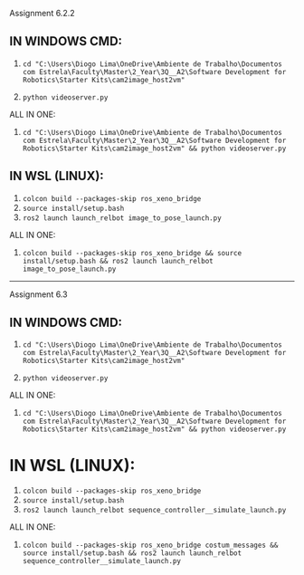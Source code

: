 Assignment 6.2.2 

## IN WINDOWS CMD:

1. `cd "C:\Users\Diogo Lima\OneDrive\Ambiente de Trabalho\Documentos com Estrela\Faculty\Master\2_Year\3Q__A2\Software Development for Robotics\Starter Kits\cam2image_host2vm"     `

2. `python videoserver.py`

ALL IN ONE:
1. `cd "C:\Users\Diogo Lima\OneDrive\Ambiente de Trabalho\Documentos com Estrela\Faculty\Master\2_Year\3Q__A2\Software Development for Robotics\Starter Kits\cam2image_host2vm" && python videoserver.py    `

## IN WSL (LINUX):
1. `colcon build --packages-skip ros_xeno_bridge   `
2. `source install/setup.bash  `
3. `ros2 launch launch_relbot image_to_pose_launch.py   `

ALL IN ONE:
1. `colcon build --packages-skip ros_xeno_bridge && source install/setup.bash && ros2 launch launch_relbot image_to_pose_launch.py   `
----------------------------------------------------------------------------------------------------------------------------------------

Assignment 6.3 

## IN WINDOWS CMD:

1. `cd "C:\Users\Diogo Lima\OneDrive\Ambiente de Trabalho\Documentos com Estrela\Faculty\Master\2_Year\3Q__A2\Software Development for Robotics\Starter Kits\cam2image_host2vm"     `

2. `python videoserver.py`

ALL IN ONE:
1. `cd "C:\Users\Diogo Lima\OneDrive\Ambiente de Trabalho\Documentos com Estrela\Faculty\Master\2_Year\3Q__A2\Software Development for Robotics\Starter Kits\cam2image_host2vm" && python videoserver.py    `

# IN WSL (LINUX):
1. `colcon build --packages-skip ros_xeno_bridge   `
2. `source install/setup.bash  `
3. `ros2 launch launch_relbot sequence_controller__simulate_launch.py   `

ALL IN ONE:
1. `colcon build --packages-skip ros_xeno_bridge costum_messages && source install/setup.bash && ros2 launch launch_relbot sequence_controller__simulate_launch.py              `